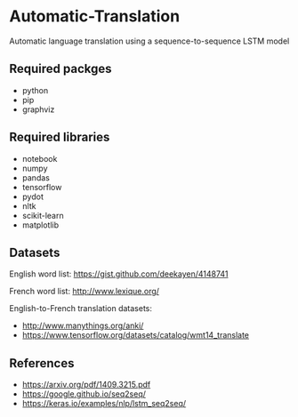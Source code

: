# Automatic-Translation

Automatic language translation using a sequence-to-sequence LSTM model

## Required packges

- python
- pip
- graphviz

## Required libraries

- notebook
- numpy
- pandas
- tensorflow
- pydot
- nltk
- scikit-learn
- matplotlib

## Datasets

English word list: https://gist.github.com/deekayen/4148741

French word list: http://www.lexique.org/

English-to-French translation datasets: 
- http://www.manythings.org/anki/
- https://www.tensorflow.org/datasets/catalog/wmt14_translate

## References

- https://arxiv.org/pdf/1409.3215.pdf
- https://google.github.io/seq2seq/
- https://keras.io/examples/nlp/lstm_seq2seq/
